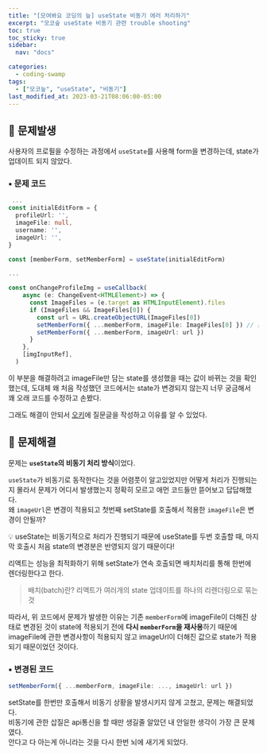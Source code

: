 ```yaml
---
title: "[모여봐요 코딩의 늪] useState 비동기 에러 처리하기"
excerpt: "모코숲 useState 비동기 관련 trouble shooting"
toc: true
toc_sticky: true
sidebar:
  nav: "docs"

categories:
  - coding-swamp
tags:
  - ["모코늪", "useState", "비동기"]
last_modified_at: 2023-03-21T08:06:00-05:00
---
```


## 🐞 문제발생

사용자의 프로필을 수정하는 과정에서 `useState`를 사용해 form을 변경하는데, state가 업데이트 되지 않았다.

### ▪ 문제 코드

```ts
 ...
const initialEditForm = {
  profileUrl: '',
  imageFile: null,
  username: '',
  imageUrl: '',
}

const [memberForm, setMemberForm] = useState(initialEditForm)

...

const onChangeProfileImg = useCallback(
    async (e: ChangeEvent<HTMLElement>) => {
      const ImageFiles = (e.target as HTMLInputElement).files
      if (ImageFiles && ImageFiles[0]) {
        const url = URL.createObjectURL(ImageFiles[0])
        setMemberForm({ ...memberForm, imageFile: ImageFiles[0] }) // 문제부분
        setMemberForm({ ...memberForm, imageUrl: url })
      }
    },
    [imgInputRef],
  )

```

이 부분을 해결하려고 imageFile만 담는 state를 생성했을 때는 값이 바뀌는 것을 확인했는데,
도대체 왜 처음 작성했던 코드에서는 state가 변경되지 않는지 너무 궁금해서 꽤 오래 코드를 수정하고 손봤다.

그래도 해결이 안되서 [오키](https://okky.kr/questions/1417086#answer-661188)에 질문글을 작성하고 이유를 알 수 있었다.

## 🔨 문제해결

문제는 **`useState`의 비동기 처리 방식**이었다.

`useState`가 비동기로 동작한다는 것을 어렴풋이 알고있었지만 어떻게 처리가 진행되는지 몰라서 문제가 어디서 발생했는지 정확히 모르고 애먼 코드들만 뜯어보고 답답해했다.<br/> 왜 `imageUrl`은 변경이 적용되고 첫번째 setState를 호출해서 적용한 `imageFile`은 변경이 안될까?

💡 useState는 비동기적으로 처리가 진행되기 때문에 useState를 두번 호출할 때, 마지막 호출시 처음 state의 변경분은 반영되지 않기 때문이다!

리액트는 성능을 최적화하기 위해 setState가 연속 호출되면 배치처리를 통해 한번에 렌더링한다고 한다.

> 배치(batch)란? 리액트가 여러개의 state 업데이트를 하나의 리렌더링으로 묶는 것

따라서, 위 코드에서 문제가 발생한 이유는 기존 `memberForm`에 imageFile이 더해진 상태로 변경된 것이 state에 적용되기 전에 **다시 `memberForm`을 재사용**하기 때문에 imageFile에 관한 변경사항이 적용되지 않고 imageUrl이 더해진 값으로 state가 적용되기 때문이었던 것이다.

### ▪ 변경된 코드

```ts
setMemberForm({ ...memberForm, imageFile: ..., imageUrl: url })
```

setState를 한번만 호출해서 비동기 상황을 발생시키지 않게 고쳤고, 문제는 해결되었다.<br/>
비동기에 관한 삽질은 api통신을 할 때만 생길줄 알았던 내 안일한 생각이 가장 큰 문제였다.<br/>
안다고 다 아는게 아니라는 것을 다시 한번 뇌에 새기게 되었다.
